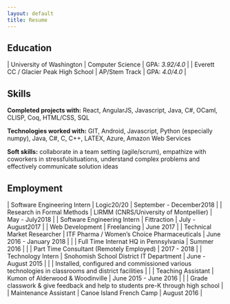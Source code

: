 ```yaml
---
layout: default
title: Resume
---
```


## Education

| University of Washington | Computer Science | GPA: *3.92/4.0* |
| Everett CC / Glacier Peak High School | AP/Stem Track | GPA: *4.0/4.0* |

## Skills

**Completed projects with:** React, AngularJS, Javascript, Java, C#, OCaml, CLISP, Coq, HTML/CSS, SQL

**Technologies worked with:** GIT, Android, Javascript, Python (especially numpy), Java, C#, C, C++, LATEX, Azure, Amazon Web Services

**Soft skills:** collaborate in a team setting (agile/scrum), empathize with coworkers in stressfulsituations, understand complex problems and effectively communicate solution ideas

## Employment

| Software Engineering Intern | Logic20/20 | September - December2018 |
| Research in Formal Methods | LIRMM (CNRS/University of Montpellier) | May - July2018 |
| Software Engineering Intern | Fittraction | July - August2017 |
| Web Development | Freelancing | June 2017 |
| Technical Market Researcher | ITF Pharma / Women’s Choice Pharmaceuticals | June 2016 - January 2018 |
| | Full Time Internat HQ in Pennsylvania | Summer 2016 |
| | Part Time Consultant (Remotely Employed) | 2017 - 2018 |
| Technology Intern | Snohomish School District IT Department | June - August 2015 |
| | Installed, configured and commissioned various technologies in classrooms and district facilities | |
| Teaching Assistant | Kumon of Alderwood & Woodinville | June 2015 - June 2016 |
| | Grade classwork & give feedback and help to students pre-K through high school |
| Maintenance Assistant | Canoe Island French Camp | August 2016 |